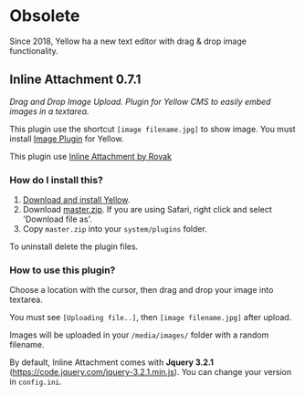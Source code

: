 # Obsolete

Since 2018, Yellow ha a new text editor with drag & drop image functionality. 

## Inline Attachment 0.7.1

*Drag and Drop Image Upload. Plugin for Yellow CMS to easily embed images in a textarea.*

This plugin use the shortcut `[image filename.jpg]` to show image. You must install [Image Plugin](https://github.com/datenstrom/yellow-plugins/tree/master/image) for Yellow.

This plugin use [Inline Attachment by Rovak](http://git.razko.nl/InlineAttachment/)

### How do I install this?

1. [Download and install Yellow](https://github.com/datenstrom/yellow/).
2. Download [master.zip](https://github.com/nibreh/yellow-plugin-inline-attachment/archive/master.zip). If you are using Safari, right click and select 'Download file as'.
3. Copy `master.zip` into your `system/plugins` folder.

To uninstall delete the plugin files.

### How to use this plugin?

Choose a location with the cursor, then drag and drop your image into textarea. 

You must see `[Uploading file..]`, then `[image filename.jpg]` after upload.

Images will be uploaded in your `/media/images/` folder with a random filename.

By default, Inline Attachment comes with **Jquery 3.2.1** (https://code.jquery.com/jquery-3.2.1.min.js). You can change your version in `config.ini`.

